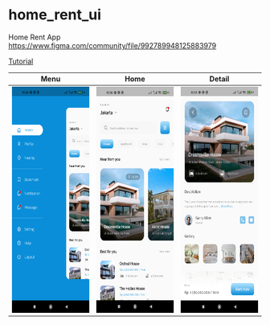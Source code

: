 # home_rent_ui

Home Rent App  
https://www.figma.com/community/file/992789948125883979

[Tutorial](https://youtu.be/qc4lr79gvdM)

|                         Menu                         |                         Home                         |                         Detail                         |
| :--------------------------------------------------: | :--------------------------------------------------: | :----------------------------------------------------: |
| <img src="screenshot/menu.png" style="height:450px"> | <img src="screenshot/home.png" style="height:450px"> | <img src="screenshot/detail.png" style="height:450px"> |
